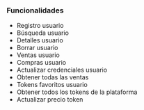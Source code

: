 ### Funcionalidades

- Registro usuario
- Búsqueda usuario
- Detalles usuario
- Borrar usuario
- Ventas usuario 
- Compras usuario
- Actualizar credenciales usuario
- Obtener todas las ventas
- Tokens favoritos usuario
- Obtener todos los tokens de la plataforma 
- Actualizar precio token